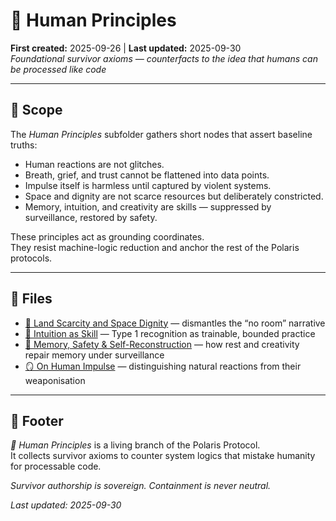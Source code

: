# 🌱 Human Principles  
**First created:** 2025-09-26 | **Last updated:** 2025-09-30  
*Foundational survivor axioms — counterfacts to the idea that humans can be processed like code*  

---

## 🧿 Scope  

The *Human Principles* subfolder gathers short nodes that assert baseline truths:  
- Human reactions are not glitches.  
- Breath, grief, and trust cannot be flattened into data points.  
- Impulse itself is harmless until captured by violent systems.  
- Space and dignity are not scarce resources but deliberately constricted.  
- Memory, intuition, and creativity are skills — suppressed by surveillance, restored by safety.  

These principles act as grounding coordinates.  
They resist machine-logic reduction and anchor the rest of the Polaris protocols.  

---

## 🐅 Files  

- [🐄 Land Scarcity and Space Dignity](./🐄_land_scarcity_and_space_dignity.md) — dismantles the “no room” narrative  
- [🧠 Intuition as Skill](./🧠_intuition_as_skill.md) — Type 1 recognition as trainable, bounded practice  
- [🧠 Memory, Safety & Self-Reconstruction](./🧠_memory_safety_and_self_reconstruction.md) — how rest and creativity repair memory under surveillance  
- [🪞 On Human Impulse](./🪞_on_human_impulse.md) — distinguishing natural reactions from their weaponisation  

---

## 🏮 Footer  

*🌱 Human Principles* is a living branch of the Polaris Protocol.  
It collects survivor axioms to counter system logics that mistake humanity for processable code.  

*Survivor authorship is sovereign. Containment is never neutral.*  

_Last updated: 2025-09-30_  
